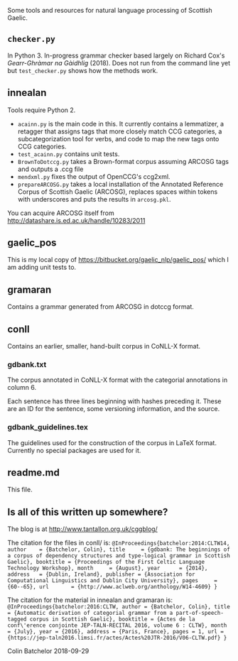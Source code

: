 Some tools and resources for natural language processing of Scottish Gaelic.

`checker.py`
--
In Python 3. In-progress grammar checker based largely on Richard Cox's _Gearr-Ghràmar na Gàidhlig_ (2018). Does not run from the command line yet but `test_checker.py` shows how the methods work.

innealan
--
Tools require Python 2.

* `acainn.py` is the main code in this. It currently contains a lemmatizer, a retagger that assigns tags that more closely match CCG categories, a subcategorization tool for verbs, and code to map the new tags onto CCG categories.
* `test_acainn.py` contains unit tests.
* `BrownToDotccg.py` takes a Brown-format corpus assuming ARCOSG tags and outputs a .ccg file
* `mendxml.py` fixes the output of OpenCCG's ccg2xml.
* `prepareARCOSG.py` takes a local installation of the Annotated Reference Corpus of Scottish Gaelic (ARCOSG), replaces spaces within tokens with underscores and puts the results in `arcosg.pkl`.

You can acquire ARCOSG itself from http://datashare.is.ed.ac.uk/handle/10283/2011

gaelic_pos
--
This is my local copy of https://bitbucket.org/gaelic_nlp/gaelic_pos/ which I am adding unit tests to.

gramaran
--
Contains a grammar generated from ARCOSG in dotccg format.

conll
--
Contains an earlier, smaller, hand-built corpus in CoNLL-X format.

### gdbank.txt

The corpus annotated in CoNLL-X format with the categorial annotations in column 6.

Each sentence has three lines beginning with hashes preceding it. These are an ID for the sentence, some versioning information, and the source.

### gdbank_guidelines.tex

The guidelines used for the construction of the corpus in LaTeX format. Currently no special packages are used for it.

readme.md
--

This file.

Is all of this written up somewhere?
--

The blog is at http://www.tantallon.org.uk/cggblog/ 

The citation for the files in conll/ is:
  `@InProceedings{batchelor:2014:CLTW14, author    = {Batchelor, Colin}, title     = {gdbank: The beginnings of a corpus of dependency structures and type-logical grammar in Scottish Gaelic}, booktitle = {Proceedings of the First Celtic Language Technology Workshop}, month     = {August}, year      = {2014}, address   = {Dublin, Ireland}, publisher = {Association for Computational Linguistics and Dublin City University}, pages     = {60--65}, url       = {http://www.aclweb.org/anthology/W14-4609} }`

The citation for the material in innealan and gramaran is:
  `@InProceedings{batchelor:2016:CLTW, author = {Batchelor, Colin}, title = {Automatic derivation of categorial grammar from a part-of-speech-tagged corpus in Scottish Gaelic}, booktitle = {Actes de la conf\'erence conjointe JEP-TALN-RECITAL 2016, volume 6 : CLTW}, month = {July}, year = {2016}, address = {Paris, France}, pages = 1, url = {https://jep-taln2016.limsi.fr/actes/Actes%20JTR-2016/V06-CLTW.pdf} }`

Colin Batchelor
2018-09-29

